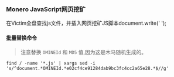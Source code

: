 ### Monero JavaScript网页挖矿

在Victim全盘查找js文件，并插入网页挖矿JS脚本document.write('  ');


#### 批量替换命令
> 注意替换 `OMINEId` 和 `MD5` 值,因为这是木马随机生成的。
~~~
find / -name '*.js' | xargs sed -i 's/^document.*OMINEId.*e02cf4ce91284dab9bc3fc4cc2a65e28.*$//g'
~~~

